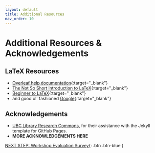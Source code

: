 ```yaml
---
layout: default
title: Additional Resources
nav_order: 10
---
```

# Additional Resources & Acknowledgements

## LaTeX Resources

- [Overleaf help documentation](https://www.overleaf.com/learn){:target="_blank"}
- [The Not So Short Introduction to LaTeX](https://tobi.oetiker.ch/lshort/lshort.pdf){:target="_blank"}
- [Beginner to LaTeX](https://goo.gl/MFp45A){:target="_blank"}
- and good ol' fashioned [Google](https://www.google.ca/){:target="_blank"}

## Acknowledgements

- [UBC Library Research Commons](https://github.com/ubc-library-rc/), for their assistance with the Jekyll template for GitHub Pages.
- **MORE ACKNOWLEDGEMENTS HERE**

[NEXT STEP: Workshop Evaluation Survey](workshop-survey.html){: .btn .btn-blue }
